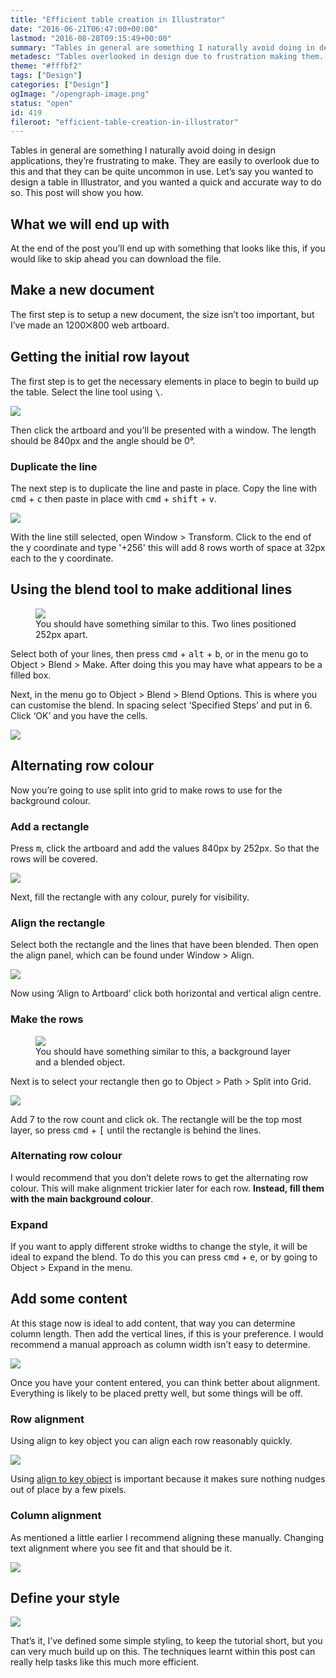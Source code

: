 ```yaml
---
title: "Efficient table creation in Illustrator"
date: "2016-06-21T06:47:00+00:00"
lastmod: "2016-08-28T09:15:49+00:00"
summary: "Tables in general are something I naturally avoid doing in design applications, they’re frustrating to make. They are easily to overlook due to this and that they can be quite uncommon in use. Let’s say you wanted to design a table in Illustrator, and you wanted a quick and accurate way to do so. This post will show you how."
metadesc: "Tables overlooked in design due to frustration making them. Let’s say you wanted to design a table in Illustrator, and you wanted a quick and accurate way to do so. This post will show you how."
theme: "#fffbf2"
tags: ["Design"]
categories: ["Design"]
ogImage: "/opengraph-image.png"
status: "open"
id: 419
fileroot: "efficient-table-creation-in-illustrator"
---
```


Tables in general are something I naturally avoid doing in design applications, they’re frustrating to make. They are easily to overlook due to this and that they can be quite uncommon in use. Let’s say you wanted to design a table in Illustrator, and you wanted a quick and accurate way to do so. This post will show you how.

## What we will end up with
At the end of the post you’ll end up with something that looks like this, if you would like to skip ahead you can download the file.

## Make a new document
The first step is to setup a new document, the size isn’t too important, but I’ve made an 1200⨉800 web artboard.

## Getting the initial row layout
The first step is to get the necessary elements in place to begin to build up the table. Select the line tool using <kbd>\\</kbd>.

<div className="article-image">
  <Image src="/images/blog/table_initial-line.png" width={738} height={492} />
</div>

Then click the artboard and you’ll be presented with a window. The length should be 840px and the angle should be 0°.

### Duplicate the line
The next step is to duplicate the line and paste in place. Copy the line with <kbd>cmd</kbd> + <kbd>c</kbd> then paste in place with <kbd>cmd</kbd> + <kbd>shift</kbd> + <kbd>v</kbd>.

<div className="article-image">
  <Image src="/images/blog/table_y-coordinate.png" width={738} height={492} />
</div>

With the line still selected, open Window > Transform. Click to the end of the y coordinate and type '+256' this will add 8 rows worth of space at 32px each to the y coordinate.

## Using the blend tool to make additional lines
<figure>
<Image src="/images/blog/table_progress-1.png" width={738} height={492} />
<figcaption>You should have something similar to this. Two lines positioned 252px apart.</figcaption>
</figure>

Select both of your lines, then press <kbd>cmd</kbd> + <kbd>alt</kbd> + <kbd>b</kbd>, or in the menu go to Object > Blend > Make. After doing this you may have what appears to be a filled box.

Next, in the menu go to Object > Blend > Blend Options. This is where you can customise the blend. In spacing select ‘Specified Steps’ and put in 6. Click ‘OK’ and you have the cells.

<div className="article-image">
  <Image src="/images/blog/table_blend-options.png" width={738} height={492} />
</div>

## Alternating row colour
Now you’re going to use split into grid to make rows to use for the background colour.

### Add a rectangle
Press <kbd>m</kbd>, click the artboard and add the values 840px by 252px. So that the rows will be covered.

<div className="article-image">
  <Image src="/images/blog/table_rectangle-rows.png" width={738} height={492} />
</div>

Next, fill the rectangle with any colour, purely for visibility.

### Align the rectangle
Select both the rectangle and the lines that have been blended. Then open the align panel, which can be found under Window > Align.

<div className="article-image">
  <Image src="/images/blog/table_align-panel.png" width={738} height={492} />
</div>

Now using ‘Align to Artboard’ click both horizontal and vertical align centre.

### Make the rows

<figure><Image src="/images/blog/table_progress-2.png" width={738} height={492} /><figcaption>You should have something similar to this, a background layer and a blended object.</figcaption></figure>

Next is to select your rectangle then go to Object > Path > Split into Grid.

<div className="article-image">
  <Image src="/images/blog/table_rows.png" width={738} height={492} />
</div>

Add 7 to the row count and click ok. The rectangle will be the top most layer, so press <kbd>cmd</kbd> + <kbd>[</kbd> until the rectangle is behind the lines.

### Alternating row colour
I would recommend that you don’t delete rows to get the alternating row colour. This will make alignment trickier later for each row. **Instead, fill them with the main background colour**.

### Expand
If you want to apply different stroke widths to change the style, it will be ideal to expand the blend. To do this you can press <kbd>cmd</kbd> + <kbd>e</kbd>, or by going to Object > Expand in the menu.

## Add some content
At this stage now is ideal to add content, that way you can determine column length. Then add the vertical lines, if this is your preference. I would recommend a manual approach as column width isn’t easy to determine.

<div className="article-image">
  <Image src="/images/blog/table_progress-3.png" width={738} height={492} />
</div>

Once you have your content entered, you can think better about alignment. Everything is likely to be placed pretty well, but some things will be off.

### Row alignment
Using align to key object you can align each row reasonably quickly.

<div className="article-image">
  <Image src="/images/blog/table_align-row.gif" unoptimized={true} width={880} height={408} />
</div>

Using [align to key object](/blog/illustrator-quick-tip-align-to-key-object) is important because it makes sure nothing nudges out of place by a few pixels.

### Column alignment
As mentioned a little earlier I recommend aligning these manually. Changing text alignment where you see fit and that should be it.

<div className="article-image">
  <Image src="/images/blog/table_progress-4.png" width={738} height={492} />
</div>

## Define your style
<div className="article-image">
  <Image src="/images/blog/table_progress-5.png" width={738} height={492} />
</div>

That’s it, I’ve defined some simple styling, to keep the tutorial short, but you can very much build up on this. The techniques learnt within this post can really help tasks like this much more efficient.
